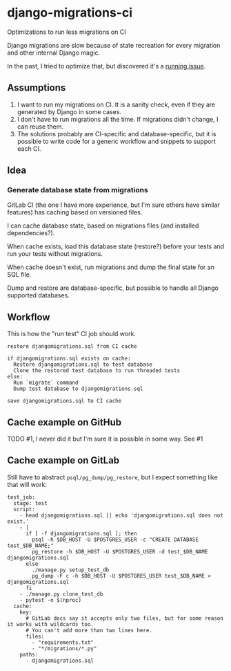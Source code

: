 # django-migrations-ci
Optimizations to run less migrations on CI

Django migrations are slow because of state recreation for every migration and other internal Django magic.

In the past, I tried to optimize that, but discovered it's a [running issue](https://code.djangoproject.com/ticket/29898).

## Assumptions

1. I want to run my migrations on CI. It is a sanity check, even if they are generated by Django in some cases.
1. I don't have to run migrations all the time. If migrations didn't change, I can reuse them.
1. The solutions probably are CI-specific and database-specific, but it is possible to write code for a generic workflow and snippets to support each CI.

## Idea

### Generate database state from migrations
GitLab CI (the one I have more experience, but I'm sure others have similar features) has caching based on versioned files.

I can cache database state, based on migrations files (and installed dependencies?).

When cache exists, load this database state (restore?) before your tests and run your tests without migrations.

When cache doesn't exist, run migrations and dump the final state for an SQL file.

Dump and restore are database-specific, but possible to handle all Django supported databases.


## Workflow

This is how the "run test" CI job should work.

```
restore djangomigrations.sql from CI cache

if djangomigrations.sql exists on cache:
  Restore djangomigrations.sql to test database
  Clone the restored test database to run threaded tests
else:
  Run `migrate` command
  Dump test database to djangomigrations.sql

save djangomigrations.sql to CI cache
```

## Cache example on GitHub

TODO #1, I never did it but I'm sure it is possible in some way. See #1

## Cache example on GitLab

Still have to abstract `psql/pg_dump/pg_restore`, but I expect something like that will work:

```
test_job:
  stage: test
  script:
    - head djangomigrations.sql || echo 'djangomigrations.sql does not exist.'
    - |
      if [ -f djangomigrations.sql ]; then
        psql -h $DB_HOST -U $POSTGRES_USER -c "CREATE DATABASE test_$DB_NAME;"
        pg_restore -h $DB_HOST -U $POSTGRES_USER -d test_$DB_NAME djangomigrations.sql
      else
        ./manage.py setup_test_db
        pg_dump -F c -h $DB_HOST -U $POSTGRES_USER test_$DB_NAME > djangomigrations.sql
      fi
    - ./manage.py clone_test_db
    - pytest -n $(nproc)
  cache:
    key:
      # GitLab docs say it accepts only two files, but for some reason it works with wildcards too.
      # You can't add more than two lines here.
      files:
        - "requirements.txt"
        - "*/migrations/*.py"
    paths:
      - djangomigrations.sql
 ```
